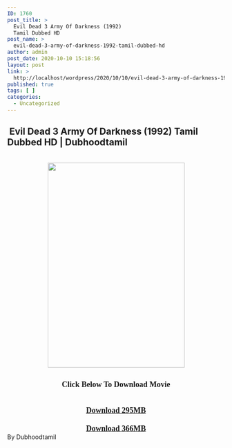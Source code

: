 ```yaml
---
ID: 1760
post_title: >
  Evil Dead 3 Army Of Darkness (1992)
  Tamil Dubbed HD
post_name: >
  evil-dead-3-army-of-darkness-1992-tamil-dubbed-hd
author: admin
post_date: 2020-10-10 15:18:56
layout: post
link: >
  http://localhost/wordpress/2020/10/10/evil-dead-3-army-of-darkness-1992-tamil-dubbed-hd/
published: true
tags: [ ]
categories:
  - Uncategorized
---
```

<h2 style="text-align: left;"><b>&nbsp;Evil Dead 3 Army Of Darkness (1992) Tamil Dubbed HD | Dubhoodtamil</b></h2>
<div><b><br /></b></div>
<div>
<div class="separator" style="clear: both; text-align: center;"><a href="https://1.bp.blogspot.com/-iI1tQuHy2uI/X4HP1v6bzZI/AAAAAAAACu8/b3RC5KIs4lIickoAknRNCjyNAp9cvtkowCNcBGAsYHQ/s1911/66052e2c85a62791f957a77a977b172b.jpg" imageanchor="1" style="margin-left: 1em; margin-right: 1em;"><img loading="lazy" border="0" data-original-height="1911" data-original-width="1280" height="474" src="https://1.bp.blogspot.com/-iI1tQuHy2uI/X4HP1v6bzZI/AAAAAAAACu8/b3RC5KIs4lIickoAknRNCjyNAp9cvtkowCNcBGAsYHQ/w317-h474/66052e2c85a62791f957a77a977b172b.jpg" width="317" /></a></div>
<div class="separator" style="clear: both; text-align: center;"></div>
<div class="separator" style="clear: both; text-align: center;"></div>
<div class="separator" style="clear: both; text-align: center;"></div>
<div class="separator" style="clear: both; text-align: center;"></div>
<h2 style="clear: both; text-align: center;"><span style="font-family: verdana; font-size: large;"><b>Click Below To Download Movie</b></span></h2>
<div class="separator" style="clear: both; text-align: center;"><span style="font-family: verdana; font-size: large;"><b><br /></b></span></div>
<div class="separator" style="clear: both; text-align: center;"><span style="font-family: verdana; font-size: large;"><b><a href="https://oncehelp.com/evildead-3-1" target="_blank" rel="noopener noreferrer">Download 295MB</a></b></span></div>
<div class="separator" style="clear: both; text-align: center;"><span style="font-family: verdana; font-size: large;"><b><br /></b></span></div>
<div class="separator" style="clear: both; text-align: center;"><span style="font-family: verdana; font-size: large;"><b><a href="https://oncehelp.com/evildead-3-2" target="_blank" rel="noopener noreferrer">Download 366MB</a></b></span></div>
<div class="separator" style="clear: both; text-align: center;"></div>
<div class="separator" style="clear: both; text-align: center;"></div>
<div class="separator" style="clear: both; text-align: center;"></div>
<div class="separator" style="clear: both; text-align: center;"></div>
<div class="separator" style="clear: both; text-align: left;">By Dubhoodtamil</div>
<p><b><br /></b></div>
